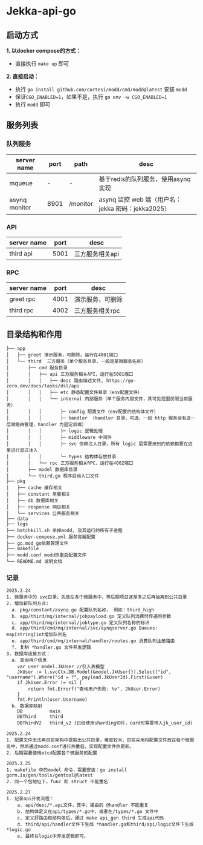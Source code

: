 # Jekka-api-go

## 启动方式

**1. 以docker compose的方式：** 
- 直接执行 `make up` 即可

**2. 直接启动：** 
- 执行 `go install github.com/cortesi/modd/cmd/modd@latest` 安装 `modd`
- 保证`CGO_ENABLED=1`，如果不是，执行 `go env -w CGO_ENABLED=1`
- 执行 `modd` 即可

## 服务列表

### 队列服务

| server name   | port | path     | desc                                   |
|---------------|------|----------|----------------------------------------|
| mqueue        | -    | -        | 基于redis的队列服务，使用asynq实现                 |
| asynq monitor | 8901 | /monitor | asynq 监控 web 端（用户名：jekka 密码：jekka2025） |

### API

| server name | port | desc      |
|-------------|------|-----------|
| third api   | 5001 | 三方服务相关api |

### RPC
| server name | port | desc      |
|-------------|------|-----------|
| greet rpc   | 4001 | 演示服务，可删除  |
| third rpc   | 4002 | 三方服务相关rpc |



## 目录结构和作用
``` 
├── app
│   ├── greet 演示服务，可删除，运行在4001端口 
│   └── third  三方服务（单个服务目录，一般是某微服务名称）
│       ├── cmd 服务目录  
│       │   ├── api 三方服务相关API，运行在5001端口
│       │   │   ├── desc 路由描述文件, https://go-zero.dev/docs/tasks/dsl/api
│       │   │   ├── etc 静态配置文件目录（env配置文件）
│       │   │   └── internal 内部服务（单个服务内部文件，其可见范围仅限当前服务）
│       │   │       ├─ config 配置文件（env配置的结构体文件）
│       │   │       ├─ handler （handler 目录，可选，一般 http 服务会有这一层做路由管理，handler 为固定后缀）
│       │   │       ├─ logic 逻辑处理
│       │   │       ├─ middleware 中间件
│       │   │       ├─ svc 依赖注入目录，所有 logic 层需要用到的依赖都要在这里进行显式注入
│       │   │       └─ types 结构体存放目录
│       │   └── rpc 三方服务相关RPC，运行在4002端口
│       ├── model 数据库目录 
│       └── third.go 程序启动入口文件 
├── pkg
│   ├── cache 缓存相关
│   ├── constant 常量相关
│   ├── db 数据库相关
│   ├── response 响应相关
│   └── services 公共服务相关 
├── data
├── logs
├── batchkill.sh 杀掉modd, 及其运行的所有子进程
├── docker-compose.yml 服务容器配置
├── go.mod go依赖管理文件
├── makefile
├── modd.conf modd热重启配置文件
└── README.md 说明文档
```

### 记录
```
2025.2.24 
1. 微服务中的 svc目录，先放在各个微服务中，等后期项目逐渐多之后再抽离到公共目录
2. 增加新队列方式: 
  a. pkg/constant/asynq.go 配置队列名称， 例如：third_high
  b. app/third/mq/internal/jobpayload.go 定义队列消费时传递的参数 
  c. app/third/mq/internal/jobtype.go 定义队列名称的标识
  d. app/third/cmd/mq/internal/svc/aynqserver.go Queues: map[string]int增加队列名
  e. app/third/cmd/mq/internal/handler/routes.go 消费队列注册路由
  f. 复制 *handler.go 文件开发逻辑
3. 数据库连接方式：
  a. 查询用户信息
    var user model.JkUser //引入表模型
	JkUser := l.svcCtx.DB.Model(&model.JkUser{}).Select("id", "username").Where("id = ?", payload.JkUserId).First(&user)
	if JkUser.Error != nil {
		return fmt.Errorf("查询用户失败: %v", JkUser.Error)
	}
	fmt.Println(user.Username)
  b. 数据库映射
	DB          main
	DBThird     third
	DBThirdV2   third_v2 (已经使用sharding切片，curd时需要带入jk_user_id)
```
```
2025.2.24 
1. 配置文件无法再目前架构中提取出公共目录，难度较大，目前采用将配置文件放在每个微服务中，然后通过modd.conf进行热重启，实现配置文件热更新。
2. 后期需要使用etcd配置各个微服务的配置
```
```
2025.2.25
1. makefile 中的model 命令，需要安装：go install gorm.io/gen/tools/gentool@latest
2. 同一个包地址下，func 和 struct 不能重名
```
```
2025.2.27
1. 记录api开发流程：
    a. api/desc/*.api文件，其中，路由的 @handler 不能重复
    b. 结构体定义在api/types/*.go中，或者在/types/*.go 文件中
    c. 定义好路由和结构体后，通过 make api_gen third 生成api代码
    d. third/api/handler文件下生成 *handler.go和third/api/logic文件下生成 *logic.go
    e. 最终在logic中开发逻辑即可。 
```